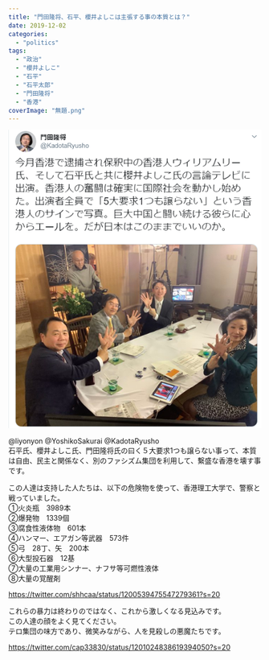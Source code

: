 ```yaml
---
title: "門田隆将、石平、櫻井よしこは主張する事の本質とは？"
date: 2019-12-02
categories: 
  - "politics"
tags: 
  - "政治"
  - "櫻井よしこ"
  - "石平"
  - "石平太郎"
  - "門田隆将"
  - "香港"
coverImage: "無題.png"
---
```


![](images/無題.png)

@liyonyon @YoshikoSakurai @KadotaRyusho  
石平氏、櫻井よしこ氏、門田隆将氏の曰く５大要求1つも譲らない事って、本質は自由、民主と関係なく、別のファシズム集団を利用して、繫盛な香港を壊す事です。

この人達は支持した人たちは、以下の危険物を使って、香港理工大学で、警察と戦っていました。  
①火炎瓶　3989本  
②爆発物　1339個  
③腐食性液体物　601本  
④ハンマー、エアガン等武器　573件  
⑤弓　28丁、矢　200本  
⑥大型投石器　12基  
⑦大量の工業用シンナー、ナフサ等可燃性液体  
⑧大量の覚醒剤

https://twitter.com/shhcaa/status/1200539475547279361?s=20

これらの暴力は終わりのではなく、これから激しくなる見込みです。  
この人達の顔をよく見てください。  
テロ集団の味方であり、微笑みながら、人を見殺しの悪魔たちです。

https://twitter.com/cap33830/status/1201024838619394050?s=20
